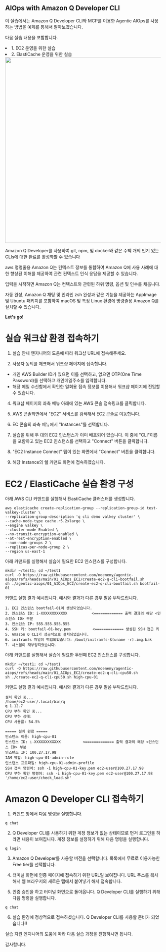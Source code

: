 ## AIOps with Amazon Q Developer CLI

이 실습에서는 Amazon Q Developer CLI와 MCP를 이용한 Agentic AIOps를 사용하는 방법을 예제를 통해서 알아보겠습니다.

다음 실습 내용을 포함합니다. 

<li>1. EC2 운영을 위한 실습</li>
<li>2. ElastiCache 운영을 위한 실습</li>

<img src="https://d2908q01vomqb2.cloudfront.net/7719a1c782a1ba91c031a682a0a2f8658209adbf/2025/05/20/cli-persistence.png" width="600">

Amazon Q Developer를 사용하여 git, npm, 및 docker와 같은 수백 개의 인기 있는 CLIs에 대한 완료를 활성화할 수 있습니다

aws 명령줄용 Amazon Q는 컨텍스트 정보를 통합하여 Amazon Q에 사용 사례에 대한 향상된 이해를 제공하여 관련 컨텍스트 인식 응답을 제공할 수 있습니다. 

입력을 시작하면 Amazon Q는 컨텍스트와 관련된 하위 명령, 옵션 및 인수를 채웁니다.

자동 완성, Amazon Q 채팅 및 인라인 zsh 완성과 같은 기능을 제공하는 AppImage 및 Ubuntu 패키지를 포함하여 macOS 및 특정 Linux 환경에 명령줄용 Amazon Q를 설치할 수 있습니다. 

 
**Let's go!**

# 실습 워크샵 환경 접속하기

1. 실습 안내 엔지니어의 도움에 따라 워크샵 URL에 접속해주세요.

2. 사용자 동의를 체크해서 워크샵 페이지에 접속합니다.

* 개인 AWS Builder ID가 있으면 이를 선택하고, 없으면 OTP(One Time Password)를 선택하고 개인메일주소를 입력합니다.
* 해당 메일 수신함에서 확인한 일회용 접속 정보를 이용해서 워크샵 페이지에 진입할 수 있습니다.

4. 워크샵 페이지의 좌측 메뉴 아래에 있는 AWS 콘솔 접속링크를 클릭합니다.

5. AWS 콘솔화면에서 "EC2" 서비스를 검색해서 EC2 콘솔로 이동합니다.

6. EC 콘솔의 좌측 메뉴에서 "Instances"를 선택합니다.

7. 실습을 위해 두 대의 EC2 인스턴스가 이미 배포되어 있습니다. 이 중에 "CLI"이름을 포함하고 있는 EC2 인스턴스를 선택하고 "Connect" 버튼을 클릭합니다.

8. "EC2 Instance Connect" 탭이 있는 화면에서 "Connect" 버튼을 클릭합니다.

9. 해당 Instance의 쉘 커맨드 화면에 접속하였습니다.

# EC2 / ElastiCache 실습 환경 구성

아래 AWS CLI 커맨드를 실행해서 ElastiCache 클러스터를 생성합니다.

```
aws elasticache create-replication-group --replication-group-id test-valkey-cluster \
--replication-group-description 'q cli demo valkey cluster' \
--cache-node-type cache.r5.2xlarge \
--engine valkey \
--cluster-mode Enabled \
--no-transit-encryption-enabled \
--at-rest-encryption-enabled \
--num-node-groups 2 \
--replicas-per-node-group 2 \
--region us-east-1
```

아래 커맨드를 실행해서 실습에 필요한 EC2 인스턴스를 구성합니다.

```
mkdir ~/test1; cd ~/test1
curl -O https://raw.githubusercontent.com/noenemy/agentic-aiops/refs/heads/main/01_AIOps_EC2/create-ec2-q-cli-bootfail.sh
sh ./agentic-aiops/01_AIOps_EC2/create-ec2-q-cli-bootfail.sh bootfail-01
```

커맨드 실행 결과 예시입니다. 예시와 결과가 다른 경우 말씀 부탁드립니다.

```
1. EC2 인스턴스 bootfail-01이 생성되었습니다.
2. 인스턴스 ID: i-XXXXXXXXXXXX           <============= 출력 결과의 해당 <인스턴스 ID> 부분 
3. 인스턴스 IP: 555.555.555.555
4. SSH 키: bootfail-01-key.pem          <============= 생성된 SSH 접근 키  
5. Amazon Q CLI가 성공적으로 설치되었습니다.
6. initramfs 파일이 백업되었습니다: /boot/initramfs-$(uname -r).img.bak
7. 시스템이 재부팅되었습니다.
```

아래 커맨드를 실행해서 실습에 필요한 두번째 EC2 인스턴스를 구성합니다.

```
mkdir ~/test1; cd ~/test1
curl -O https://raw.githubusercontent.com/noenemy/agentic-aiops/refs/heads/main/01_AIOps_EC2/create-ec2-q-cli-cpu50.sh
sh ./create-ec2-q-cli-cpu50.sh high-cpu-01
```

커맨드 실행 결과 예시입니다. 예시와 결과가 다른 경우 말씀 부탁드립니다.

```
설치 확인 중...
/home/ec2-user/.local/bin/q
q 1.12.7
CPU 부하 확인 중...
CPU 부하 상태:
CPU 사용률: 54.5%

===== 설치 완료 =====
인스턴스 이름: high-cpu-01
인스턴스 ID: i-XXXXXXXXXXXX          <============= 출력 결과의 해당 <인스턴스 ID> 부분 
인스턴스 IP: 100.27.17.98
IAM 역할: high-cpu-01-admin-role
인스턴스 프로파일: high-cpu-01-admin-profile
SSH 접속 명령어: ssh -i high-cpu-01-key.pem ec2-user@100.27.17.98
CPU 부하 확인 명령어: ssh -i high-cpu-01-key.pem ec2-user@100.27.17.98 '/home/ec2-user/check_load.sh'
```


# Amazon Q Developer CLI 접속하기

1. 커맨드 창에서 다음 명령을 실행합니다.

```
q chat
```

2. Q Developer CLI를 사용하기 위한 계정 정보가 없는 상태이므로 먼저 로그인을 하라면 내용이 보여집니다.
계정 정보를 설정하기 위해 다음 명령을 실행합니다.

```
q login
```

3. Amazon Q Developer를 사용할 버전을 선택합니다. 목록에서 무료로 이용가능한 Free tier를 선택합니다.

4. 터미널 화면에 인증 페이지에 접속하기 위한 URL일 보여집니다. URL 주소를 복사해서 웹 브라우저의 새로운 탭에서 붙여넣기 해서 접속합니다.

5. 인증 승인을 하고 터미널 화면으로 돌아옵니다. Q Developer CLI를 실행하기 위해 다음 명령을 실행합니다.

```
q chat
```

6. 실습 환경에 정상적으로 접속하셨습니다. Q Developer CLI를 사용할 준비가 되었습니다!!

실습 지원 엔지니어의 도움에 따라 다음 실습 과정을 진행하시면 됩니다.

감사합니다.

